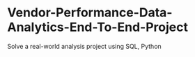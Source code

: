 # Vendor-Performance-Data-Analytics-End-To-End-Project
Solve a real-world analysis project using SQL, Python
